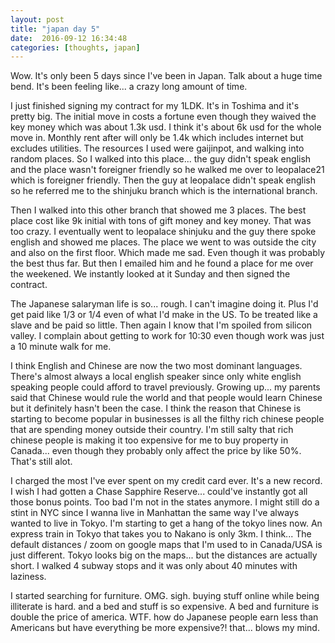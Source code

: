 ```yaml
---
layout: post
title: "japan day 5"
date:  2016-09-12 16:34:48
categories: [thoughts, japan]
---
```

Wow. It's only been 5 days since I've been in Japan. Talk about a huge time bend. It's been feeling like... a crazy long amount of time.

I just finished signing my contract for my 1LDK. It's in Toshima and it's pretty big. The initial move in costs a fortune even though they waived the key money which was about 1.3k usd. I think it's about 6k usd for the whole move in. Monthly rent after will only be 1.4k which includes internet but excludes utilities. The resources I used were gaijinpot, and walking into random places. So I walked into this place... the guy didn't speak english and the place wasn't foreigner friendly so he walked me over to leopalace21 which is foreigner friendly. Then the guy at leopalace didn't speak english so he referred me to the shinjuku branch which is the international branch.

Then I walked into this other branch that showed me 3 places. The best place cost like 9k initial with tons of gift money and key money. That was too crazy. I eventually went to leopalace shinjuku and the guy there spoke english and showed me places. The place we went to was outside the city and also on the first floor. Which made me sad. Even though it was probably the best thus far. But then I emailed him and he found a place for me over the weekened. We instantly looked at it Sunday and then signed the contract.

The Japanese salaryman life is so... rough. I can't imagine doing it. Plus I'd get paid like 1/3 or 1/4 even of what I'd make in the US. To be treated like a slave and be paid so little. Then again I know that I'm spoiled from silicon valley. I complain about getting to work for 10:30 even though work was just a 10 minute walk for me. 

I think English and Chinese are now the two most dominant languages. There's almost always a local english speaker since only white english speaking people could afford to travel previously. Growing up... my parents said that Chinese would rule the world and that people would learn Chinese but it definitely hasn't been the case. I think the reason that Chinese is starting to become popular in businesses is all the filthy rich chinese people that are spending money outside their country. I'm still salty that rich chinese people is making it too expensive for me to buy property in Canada... even though they probably only affect the price by like 50%. That's still alot.

I charged the most I've ever spent on my credit card ever. It's a new record. I wish I had gotten a Chase Sapphire Reserve... could've instantly got all those bonus points. Too bad I'm not in the states anymore. I might still do a stint in NYC since I wanna live in Manhattan the same way I've always wanted to live in Tokyo. I'm starting to get a hang of the tokyo lines now. An express train in Tokyo that takes you to Nakano is only 3km. I think... The default distances / zoom on google maps that I'm used to in Canada/USA is just different. Tokyo looks big on the maps... but the distances are actually short. I walked 4 subway stops and it was only about 40 minutes with laziness.

I started searching for furniture. OMG. sigh. buying stuff online while being illiterate is hard. and a bed and stuff is so expensive. A bed and furniture is double the price of america. WTF. how do Japanese people earn less than Americans but have everything be more expensive?! that... blows my mind.




